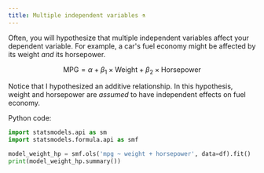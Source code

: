 ```yaml
---
title: Multiple independent variables ⚗️
---
```


Often, you will hypothesize that multiple independent variables affect your dependent variable. For example, a car's fuel economy might be affected by its weight _and_ its horsepower.

$$\text{MPG} = \alpha + \beta_1 \times \text{Weight} + \beta_2 \times \text{Horsepower}$$

Notice that I hypothesized an additive relationship. In this hypothesis, weight and horsepower are _assumed_ to have independent effects on fuel economy.

Python code:

```python
import statsmodels.api as sm
import statsmodels.formula.api as smf

model_weight_hp = smf.ols('mpg ~ weight + horsepower', data=df).fit()
print(model_weight_hp.summary())
```
